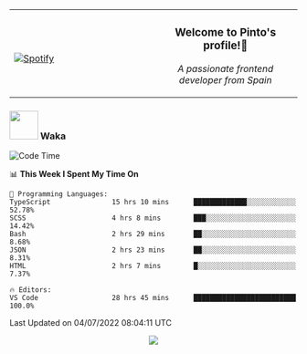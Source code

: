 <table width="100%" align="center"> 
  <tr>
  <td width="50%">
      
&nbsp; <br> [![Spotify](https://novatorem-zeta-rust.vercel.app/api/spotify)](https://open.spotify.com/user/novatorem-zeta-rust)

  </td>
  <td width="50%">
    <h3 align="center">Welcome to Pinto's profile!👋</h3>
    <p align="center"><em>A passionate frontend developer from Spain</em></p>
  </td>
  </table>

### <img src="https://media.giphy.com/media/VgCDAzcKvsR6OM0uWg/giphy.gif" width="50"> Waka

  <!--START_SECTION:waka-->
![Code Time](http://img.shields.io/badge/Code%20Time-607%20hrs%2053%20mins-blue)

📊 **This Week I Spent My Time On** 

```text
💬 Programming Languages: 
TypeScript               15 hrs 10 mins      █████████████░░░░░░░░░░░░   52.78% 
SCSS                     4 hrs 8 mins        ███░░░░░░░░░░░░░░░░░░░░░░   14.42% 
Bash                     2 hrs 29 mins       ██░░░░░░░░░░░░░░░░░░░░░░░   8.68% 
JSON                     2 hrs 23 mins       ██░░░░░░░░░░░░░░░░░░░░░░░   8.31% 
HTML                     2 hrs 7 mins        █░░░░░░░░░░░░░░░░░░░░░░░░   7.37%

🔥 Editors: 
VS Code                  28 hrs 45 mins      █████████████████████████   100.0%

```


 Last Updated on 04/07/2022 08:04:11 UTC
<!--END_SECTION:waka-->

<div align="center">
<img src="https://github-readme-stats-gilt-tau.vercel.app/api/top-langs/?username=pinto-hub&layout=compact&theme=dracula" />
</div>
